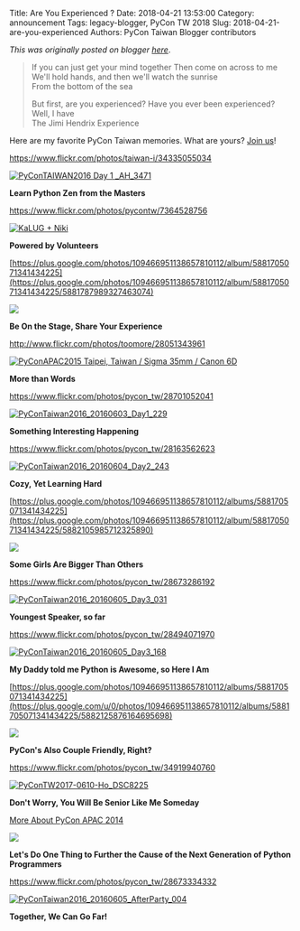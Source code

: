 Title: Are You Experienced ?
Date: 2018-04-21 13:53:00
Category: announcement
Tags: legacy-blogger, PyCon TW 2018
Slug: 2018-04-21-are-you-experienced
Authors: PyCon Taiwan Blogger contributors

*This was originally posted on blogger [here](https://pycontw.blogspot.com/2018/04/are-you-experienced.html)*.

<!--more-->


> If you can just get your mind together
> Then come on across to me  
> We'll hold hands, and then we'll watch the sunrise  
> From the bottom of the sea
>
> But first, are you experienced?
> Have you ever been experienced?  
> Well, I have  
>       The Jimi Hendrix Experience

Here are my favorite PyCon Taiwan memories. What are yours? [Join us](https://pycontw.kktix.cc/events/20180601-individual)!

<https://www.flickr.com/photos/taiwan-i/34335055034>  

[![PyConTAIWAN2016 Day 1 _AH_3471](https://farm5.staticflickr.com/4206/34335055034_c02f8f6268_z.jpg)](https://www.flickr.com/photos/taiwan-i/34335055034/in/photolist-Uj58Du-KNfmCG-JUtAe3-JUHyzx-KpUBtj-KFK4dw-JUHzva-KNfmnw-JUtA7u-JUHycP-KpUCyL-KFK4r7-JUHzFv-KpUD6Y-KpUD5A-KFK55m-KpUANw-JvbgJ9-KJe7g6-JUHxLD-JUHxEg-KpUB9w-KpUAqh-KFK3Yd-KpUE2A-Jvfopz-K1Bp5d-K1BsG3-JvbhXb-Khm8HY-K1BrMh-K1BqG1-Jvbr27-Khmc4A-KjLJGe-KjLKt4-u129zY-224UG62-KJe7Uk-KJe7FK-JvbpWm-u4wD6v-tp8Mkz-KNfmtU-KpUEJC-JUHxYc-u4wA1c-u4osjq-u4oz7o-KNfmPd "PyConTAIWAN2016 Day 1 _AH_3471")  

**Learn Python Zen from the Masters**


<https://www.flickr.com/photos/pycontw/7364528756>  

[![KaLUG + Niki](https://farm8.staticflickr.com/7212/7364528756_40ec3a7332_z.jpg)](https://www.flickr.com/photos/pycontw/7364528756/ "KaLUG + Niki")  

**Powered by Volunteers**


[https://plus.google.com/photos/109466951138657810112/album/5881705071341434225](https://plus.google.com/photos/109466951138657810112/album/5881705071341434225/5881787989327463074)  

![](https://lh3.googleusercontent.com/-rzqs5UbKG98/UaBPA2QFwqI/AAAAAAAAs6A/TYG6Lb2KO1EpouJoiCz8MxEp77OU3Co2QCJkCGAs/w640/IMG_8593.JPG)  

**Be On the Stage, Share Your Experience**


<http://www.flickr.com/photos/toomore/28051343961>  

[![PyConAPAC2015 Taipei, Taiwan / Sigma 35mm / Canon 6D](https://farm8.staticflickr.com/7476/28051343961_66067b6b5e_z.jpg)](https://www.flickr.com/photos/toomore/28051343961 "PyConAPAC2015 Taipei, Taiwan / Sigma 35mm / Canon 6D")  

**More than Words**


<https://www.flickr.com/photos/pycon_tw/28701052041>  

[![PyConTaiwan2016_20160603_Day1_229](https://farm9.staticflickr.com/8758/28701052041_58cf41bf6d_z.jpg)](https://www.flickr.com/photos/pycon_tw/28701052041 "PyConTaiwan2016_20160603_Day1_229")  

**Something Interesting Happening**


<https://www.flickr.com/photos/pycon_tw/28163562623>  

[![PyConTaiwan2016_20160604_Day2_243](https://farm9.staticflickr.com/8048/28163562623_dda4203a9e_z.jpg)](https://www.flickr.com/photos/pycon_tw/28163562623 "PyConTaiwan2016_20160604_Day2_243")  

**Cozy, Yet Learning Hard**


[https://plus.google.com/photos/109466951138657810112/albums/5881705071341434225](https://plus.google.com/photos/109466951138657810112/album/5881705071341434225/5882105985712325890)  

![](https://lh3.googleusercontent.com/-1wbwKHlcnT4/UaFwOrGVBQI/AAAAAAAAtUE/Nfu5CCJ57uELQGIFt_vh_CNSYLr_ZDetgCJkCGAs/w640/IMG_9056.JPG)  

**Some Girls Are Bigger Than Others**


<https://www.flickr.com/photos/pycon_tw/28673286192>  

[![PyConTaiwan2016_20160605_Day3_031](https://farm9.staticflickr.com/8763/28673286192_614dee14e6_z.jpg)](https://www.flickr.com/photos/pycon_tw/28673286192 "PyConTaiwan2016_20160605_Day3_031")  

**Youngest Speaker, so far**


<https://www.flickr.com/photos/pycon_tw/28494071970>  

[![PyConTaiwan2016_20160605_Day3_168](https://farm9.staticflickr.com/8642/28494071970_3b3927413c_z.jpg)](https://www.flickr.com/photos/pycon_tw/28494071970 "PyConTaiwan2016_20160605_Day3_168")  

**My Daddy told me Python is Awesome, so Here I Am**


[https://plus.google.com/photos/109466951138657810112/albums/5881705071341434225](https://plus.google.com/u/0/photos/109466951138657810112/albums/5881705071341434225/5882125876164695698)  

![](https://lh3.googleusercontent.com/-9V5eyylj4w0/UaGCUczuFpI/AAAAAAAAs6A/dBypigwzObo8SMHS9g7B7FaDvh5jSAQ4wCJkCGAs/w640/IMG_9268.JPG)  

**PyCon's Also Couple Friendly, Right?**


<https://www.flickr.com/photos/pycon_tw/34919940760>  

[![PyConTW2017-0610-Ho_DSC8225](https://farm5.staticflickr.com/4198/34919940760_a9471d260e_z.jpg)](https://www.flickr.com/photos/pycon_tw/34919940760 "PyConTW2017-0610-Ho_DSC8225")  

**Don't Worry, You Will Be Senior Like Me Someday**


[More About PyCon APAC 2014](http://marrtw.blogspot.tw/2014/06/pycon-apac-2014-review.html)  

![](https://lh4.googleusercontent.com/-Sv9dbS9d0Cc/U5LJURnH3pI/AAAAAAAADNQ/uBgWkQr4BYk/w640-no/PyConf_Preview_Day2-75.jpg)  

**Let's Do One Thing to Further the Cause of the Next Generation of Python Programmers**


<https://www.flickr.com/photos/pycon_tw/28673334332>  

[![PyConTaiwan2016_20160605_AfterParty_004](https://farm9.staticflickr.com/8560/28673334332_830e3a6a38_z.jpg)](https://www.flickr.com/photos/pycon_tw/28673334332 "PyConTaiwan2016_20160605_AfterParty_004")  

**Together, We Can Go Far!**
